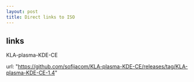 ```yaml
---
layout: post
title: Direct links to ISO
---
```



## links

KLA-plasma-KDE-CE

url: "https://github.com/sofijacom/KLA-plasma-KDE-CE/releases/tag/KLA-plasma-KDE-CE-1.4"


